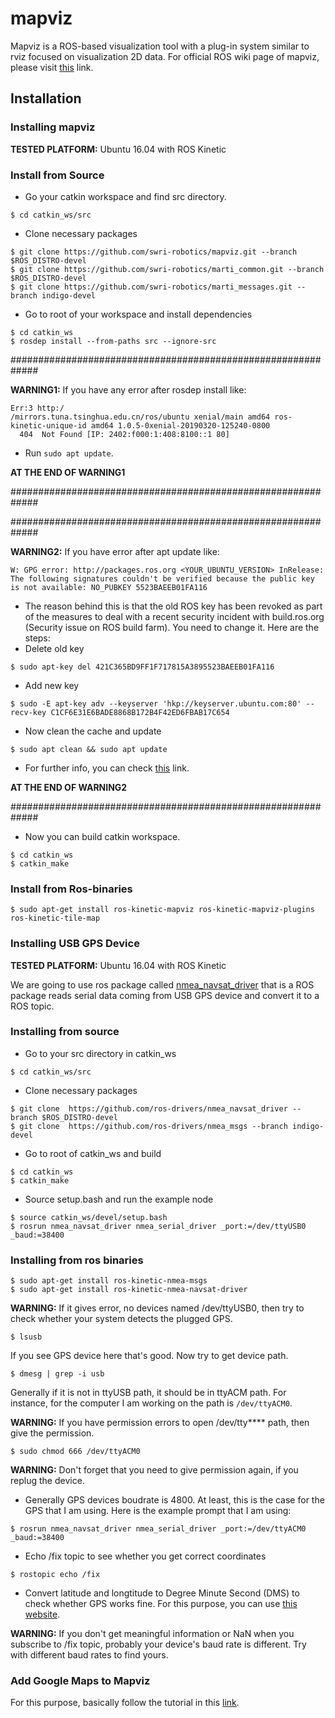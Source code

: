 # mapviz
Mapviz is a ROS-based visualization tool with a plug-in system similar to rviz focused on visualization 2D data. For official ROS wiki page of mapviz, please visit [this](http://wiki.ros.org/mapviz) link.


## Installation

### Installing mapviz
**TESTED PLATFORM:** Ubuntu 16.04 with ROS Kinetic

### Install from Source
* Go your catkin workspace and find src directory.
```
$ cd catkin_ws/src
```
* Clone necessary packages
```
$ git clone https://github.com/swri-robotics/mapviz.git --branch $ROS_DISTRO-devel
$ git clone https://github.com/swri-robotics/marti_common.git --branch $ROS_DISTRO-devel
$ git clone https://github.com/swri-robotics/marti_messages.git --branch indigo-devel
```
* Go to root of your workspace and install dependencies
```
$ cd catkin_ws
$ rosdep install --from-paths src --ignore-src
```

#############################################################

**WARNING1:** If you have any error after rosdep install like:
```
Err:3 http:/
/mirrors.tuna.tsinghua.edu.cn/ros/ubuntu xenial/main amd64 ros-kinetic-unique-id amd64 1.0.5-0xenial-20190320-125240-0800
  404  Not Found [IP: 2402:f000:1:408:8100::1 80]
 ```
* Run ```sudo apt update```.

**AT THE END OF WARNING1**

#############################################################


#############################################################

**WARNING2:** If you have error after apt update like:
```
W: GPG error: http://packages.ros.org <YOUR_UBUNTU_VERSION> InRelease: The following signatures couldn't be verified because the public key is not available: NO_PUBKEY 5523BAEEB01FA116
```
* The reason behind this is that the old ROS key has been revoked as part of the measures to deal with a recent security incident with build.ros.org (Security issue on ROS build farm). You need to change it. Here are the steps:
* Delete old key
```
$ sudo apt-key del 421C365BD9FF1F717815A3895523BAEEB01FA116
```
* Add new key
```
$ sudo -E apt-key adv --keyserver 'hkp://keyserver.ubuntu.com:80' --recv-key C1CF6E31E6BADE8868B172B4F42ED6FBAB17C654
```
* Now clean the cache and update
```
$ sudo apt clean && sudo apt update
```
* For further info, you can check [this](https://answers.ros.org/question/325039/apt-update-fails-cannot-install-pkgs-key-not-working/) link. 
  
**AT THE END OF WARNING2**

#############################################################


* Now you can build catkin workspace.
```
$ cd catkin_ws
$ catkin_make
```

### Install from Ros-binaries
```
$ sudo apt-get install ros-kinetic-mapviz ros-kinetic-mapviz-plugins ros-kinetic-tile-map
```

### Installing USB GPS Device
**TESTED PLATFORM:** Ubuntu 16.04 with ROS Kinetic


We are going to use ros package called [nmea_navsat_driver](http://wiki.ros.org/nmea_navsat_driver) that is a ROS package reads serial data coming from USB GPS device and convert it to a ROS topic. 

### Installing from source
* Go to your src directory in catkin_ws
```
$ cd catkin_ws/src
```
* Clone necessary packages
```
$ git clone  https://github.com/ros-drivers/nmea_navsat_driver --branch $ROS_DISTRO-devel
$ git clone  https://github.com/ros-drivers/nmea_msgs --branch indigo-devel
```
* Go to root of catkin_ws and build
```
$ cd catkin_ws
$ catkin_make
```

* Source setup.bash and run the example node
```
$ source catkin_ws/devel/setup.bash
$ rosrun nmea_navsat_driver nmea_serial_driver _port:=/dev/ttyUSB0 _baud:=38400
```

### Installing from ros binaries
```
$ sudo apt-get install ros-kinetic-nmea-msgs
$ sudo apt-get install ros-kinetic-nmea-navsat-driver
```

**WARNING:** If it gives error, no devices named /dev/ttyUSB0, then try to check whether your system detects the plugged GPS. 
```
$ lsusb
```
If you see GPS device here that's good. Now try to get device path.
```
$ dmesg | grep -i usb
```
Generally if it is not in ttyUSB path, it should be in ttyACM path. For instance, for the computer I am working on the path is ```/dev/ttyACM0```.

**WARNING:** If you have permission errors to open /dev/tty**** path, then give the permission.
```
$ sudo chmod 666 /dev/ttyACM0
```

**WARNING:** Don't forget that you need to give permission again, if you replug the device.

* Generally GPS devices boudrate is 4800. At least, this is the case for the GPS that I am using. Here is the example prompt that I am using: 
```
$ rosrun nmea_navsat_driver nmea_serial_driver _port:=/dev/ttyACM0 _baud:=38400
```
* Echo /fix topic to see whether you get correct coordinates
```
$ rostopic echo /fix
```
* Convert latitude and longtitude to Degree Minute Second (DMS) to check whether GPS works fine. 
For this purpose, you can use [this website](https://www.latlong.net/lat-long-dms.html). 

**WARNING:** If you don't get meaningful information or NaN when you subscribe to /fix topic, probably your device's baud rate is different. Try with different baud rates to find yours.

### Add Google Maps to Mapviz
For this purpose, basically follow the tutorial in this [link](https://github.com/danielsnider/MapViz-Tile-Map-Google-Maps-Satellite).












